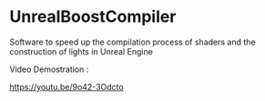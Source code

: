 # UnrealBoostCompiler
Software to speed up the compilation process of shaders and the construction of lights in Unreal Engine

Video Demostration :

https://youtu.be/9o42-3Odcto
